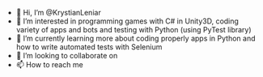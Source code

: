 - 👋 Hi, I’m @KrystianLeniar
- 👀 I’m interested in programming games with C# in Unity3D, coding variety of apps and bots and testing with Python (using PyTest library)
- 🌱 I’m currently learning more about coding properly apps in Python and how to write automated tests with Selenium
- 💞️ I’m looking to collaborate on 
- 📫 How to reach me

<!---
KrystianLeniar/KrystianLeniar is a ✨ special ✨ repository because its `README.md` (this file) appears on your GitHub profile.
You can click the Preview link to take a look at your changes.
--->
